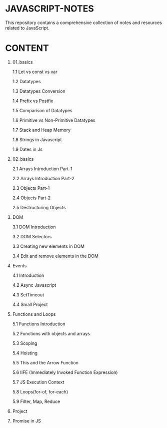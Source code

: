 # JAVASCRIPT-NOTES
This repository contains a comprehensive collection of notes and resources related to JavaScript.

# CONTENT 
  1. 01_basics
     
       1.1 Let vs const vs var
     
       1.2 Datatypes
     
       1.3 Datatypes Conversion
     
       1.4 Prefix vs Postfix
     
       1.5 Comparison of Datatypes
     
       1.6 Primitive vs Non-Primitive Datatypes
     
       1.7 Stack and Heap Memory
     
       1.8 Strings in Javascript
     
       1.9 Dates in Js
     
  
  2. 02_basics
     
       2.1 Arrays Introduction Part-1
     
       2.2 Arrays Introduction Part-2
     
       2.3 Objects Part-1
     
       2.4 Objects Part-2
     
       2.5 Destructuring Objects

  3. DOM
     
       3.1 DOM Introduction
     
       3.2 DOM Selectors
     
       3.3 Creating new elements in DOM
     
       3.4 Edit and remove elements in the DOM
     

  4. Events
     
       4.1 Introduction
     
       4.2 Async Javascript
     
       4.3 SetTimeout
     
       4.4 Small Project

  5. Functions and Loops
     
       5.1 Functions Introduction
     
       5.2 Functions with objects and arrays
     
       5.3 Scoping
     
       5.4 Hoisting
     
       5.5 This and the Arrow Function
     
       5.6 IIFE (Immediately Invoked Function Expression)
     
       5.7 JS Execution Context
     
       5.8 Loops(for-of, for-each)
     
       5.9 Filter, Map, Reduce

  6. Project
  
  7. Promise in JS            
